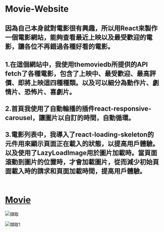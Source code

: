 # Movie-Website
因為自己本身就對電影很有興趣，所以用React來製作一個電影網站，能夠查看最近上映以及最受歡迎的電影，讓各位不再錯過各種好看的電影。
--
1.在這個網站中，我使用themoviedb所提供的API fetch了各種電影，包含了上映中、最受歡迎、最高評價、即將上映這四種種類。以及可以細分為動作片、劇情片、恐怖片、喜劇片。 <br><br>
2.首頁我使用了自動輪播的插件react-responsive-carousel，讓圖片以自訂的時間，自動循環。<br><br>
3.電影列表中，我導入了react-loading-skeleton的元件用來顯示頁面正在載入的狀態，以提高用戶體驗。以及使用了LazyLoadImage用於圖片加載時。當頁面滾動到圖片的位置時，才會加載圖片，從而減少初始頁面載入時的請求和頁面加載時間，提高用戶體驗。<br><br>
--
# [Movie](https://albertlin0919.github.io/Movie-Website/)

![擷取](https://user-images.githubusercontent.com/116089165/228888483-27aa9463-0848-49d9-9c6c-5466c967e0ff.JPG)

![擷取1](https://user-images.githubusercontent.com/116089165/228888944-a265479c-6d87-44ed-a6fc-eb46b835d8d9.JPG)
